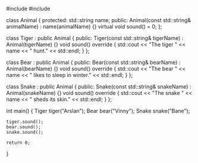 #include <iostream>
#include <string>

class Animal {
protected:
    std::string name;
public:
    Animal(const std::string& animalName) : name(animalName) {}
    virtual void sound() = 0;
};

class Tiger : public Animal {
public:
    Tiger(const std::string& tigerName) : Animal(tigerName) {}
    void sound() override {
        std::cout << "The tiger " << name << " hunt." << std::endl;
    }
};

class Bear : public Animal {
public:
    Bear(const std::string& bearName) : Animal(bearName) {}
    void sound() override {
        std::cout << "The bear " << name << " likes to sleep in winter." << std::endl;
    }
};

class Snake : public Animal {
public:
    Snake(const std::string& snakeName) : Animal(snakeName) {}
    void sound() override {
        std::cout << "The snake " << name << " sheds its skin." << std::endl;
    }
};

int main() {
    Tiger tiger("Arslan");
    Bear bear("Vinny");
    Snake snake("Bane");

    tiger.sound();
    bear.sound();
    snake.sound();

    return 0;
}
